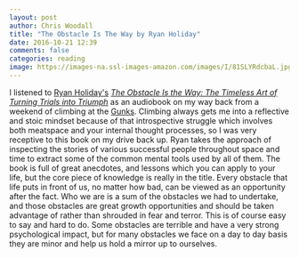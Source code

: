 ```yaml
---
layout: post
author: Chris Woodall
title: "The Obstacle Is The Way by Ryan Holiday"
date: 2016-10-21 12:39
comments: false
categories: reading
image: https://images-na.ssl-images-amazon.com/images/I/81SLYRdcbaL.jpg
---
```


I listened to [Ryan Holiday's][ryan-holiday] <a target="_blank" href="https://www.amazon.com/gp/product/1591846358/ref=as_li_tl?ie=UTF8&camp=1789&creative=9325&creativeASIN=1591846358&linkCode=as2&tag=cwoo-20&linkId=7a6ccbb78c2b7ad1502f254893455bc0">_The Obstacle Is the Way: The Timeless Art of Turning Trials into Triumph_</a>
as an audiobook on my way back from a weekend of climbing at the [Gunks][gunks].
Climbing always gets me into a reflective and stoic mindset because of that
introspective struggle which involves both meatspace and your internal thought
processes, so I was very receptive to this book on my drive back up. Ryan takes
the approach of inspecting the stories of various successful people throughout
space and time to extract some of the common mental tools used by all of them.
The book is full of great anecdotes, and lessons which you can apply to your
life, but the core piece of knowledge is really in the title. Every obstacle
that life puts in front of us, no matter how bad, can be viewed as an opportunity
after the fact. Who we are is a sum of the obstacles we had to undertake, and
those obstacles are great growth opportunities and should be taken advantage of
rather than shrouded in fear and terror. This is of course easy to say and hard
to do. Some obstacles are terrible and have a very strong psychological impact,
but for many obstacles we face on a day to day basis they are minor and help us
hold a mirror up to ourselves.

[gunks]: http://www.climbing.com/places/the-gunks-new-york-climbing-destination-guide/
[ryan-holiday]: http://ryanholiday.net/
